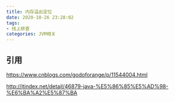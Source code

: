 ```yaml
---
title: 内存溢出定位
date: 2020-10-26 23:28:02
tags: 
- 线上排查
categories: JVM相关
---
```


## 引用

https://www.cnblogs.com/godoforange/p/11544004.html

http://itindex.net/detail/46879-java-%E5%86%85%E5%AD%98-%E6%BA%A2%E5%87%BA